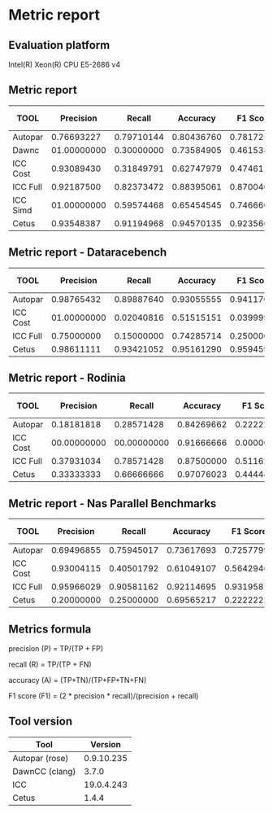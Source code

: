 # Metric report

## Evaluation platform

Intel(R) Xeon(R) CPU E5-2686 v4

## Metric report 

 TOOL | Precision | Recall | Accuracy | F1 Score | True Positive | True Negative | False Positive | False Negative | Eliminated Loops | Different Parallelization 
 --- | --- | --- | --- | --- | --- | --- | --- | --- | --- | ---
 Autopar | 0.76693227 | 0.79710144 | 0.80436760 | 0.78172588 | 385 | 499 | 117 | 98 | 7 | 301 | 
 Dawnc | 01.00000000 | 0.30000000 | 0.73584905 | 0.46153846 | 6 | 33 | 0 | 14 | 0 |  10 | 
 ICC Cost | 0.93089430 | 0.31849791 | 0.62747979 | 0.47461138 | 229 | 625 | 17 | 490 | 136 |  100 | 
 ICC Full | 0.92187500 | 0.82373472 | 0.88395061 | 0.87004607 | 472 | 602 | 40 | 101 | 136 |  246 | 
 ICC Simd | 01.00000000 | 0.59574468 | 0.65454545 | 0.74666666 | 28 | 8 | 0 | 19 | 0 |  8 | 
 Cetus | 0.93548387 | 0.91194968 | 0.94570135 | 0.92356687 | 145 | 273 | 10 | 14 | 0 |  8 | 


## Metric report - Dataracebench

 TOOL | Precision | Recall | Accuracy | F1 Score | True Positive | True Negative | False Positive | False Negative | Eliminated Loops | Different Parallelization 
 --- | --- | --- | --- | --- | --- | --- | --- | --- | --- | ---
 Autopar | 0.98765432 | 0.89887640 | 0.93055555 | 0.94117646 | 160 | 108 | 2 | 18 | 0 | 3 | 
 ICC Cost | 01.00000000 | 0.02040816 | 0.51515151 | 0.03999999 | 3 | 150 | 0 | 144 | 123 |  67 | 
 ICC Full | 0.75000000 | 0.15000000 | 0.74285714 | 0.25000000 | 9 | 147 | 3 | 51 | 123 |  154 | 
 Cetus | 0.98611111 | 0.93421052 | 0.95161290 | 0.95945945 | 142 | 94 | 2 | 10 | 0 |  8 | 


## Metric report - Rodinia

 TOOL | Precision | Recall | Accuracy | F1 Score | True Positive | True Negative | False Positive | False Negative | Eliminated Loops | Different Parallelization 
 --- | --- | --- | --- | --- | --- | --- | --- | --- | --- | ---
 Autopar | 0.18181818 | 0.28571428 | 0.84269662 | 0.22222221 | 4 | 146 | 18 | 10 | 0 | 0 | 
 ICC Cost | 00.00000000 | 00.00000000 | 0.91666666 | 0.00000000 | 0 | 154 | 0 | 14 | 4 |  0 | 
 ICC Full | 0.37931034 | 0.78571428 | 0.87500000 | 0.51162790 | 11 | 136 | 18 | 3 | 4 |  0 | 
 Cetus | 0.33333333 | 0.66666666 | 0.97076023 | 0.44444443 | 2 | 164 | 4 | 1 | 0 |  0 | 


## Metric report  - Nas Parallel Benchmarks

 TOOL | Precision | Recall | Accuracy | F1 Score | True Positive | True Negative | False Positive | False Negative | Eliminated Loops | Different Parallelization 
 --- | --- | --- | --- | --- | --- | --- | --- | --- | --- | ---
 Autopar | 0.69496855 | 0.75945017 | 0.73617693 | 0.72577995 | 221 | 245 | 97 | 70 | 7 | 298 | 
 ICC Cost | 0.93004115 | 0.40501792 | 0.61049107 | 0.56429462 | 226 | 321 | 17 | 332 | 9 |  33 | 
 ICC Full | 0.95966029 | 0.90581162 | 0.92114695 | 0.93195875 | 452 | 319 | 19 | 47 | 9 |  92 | 
 Cetus | 0.20000000 | 0.25000000 | 0.69565217 | 0.22222222 | 1 | 15 | 4 | 3 | 0 |  0 | 



## Metrics formula

precision (P) = TP/(TP + FP)

recall (R) = TP/(TP + FN)

accuracy (A) = (TP+TN)/(TP+FP+TN+FN)

F1 score (F1) = (2 * precision * recall)/(precision + recall)


## Tool version

 Tool | Version 
 --- | --- 
 Autopar (rose) | 0.9.10.235 
 DawnCC (clang) | 3.7.0 
 ICC | 19.0.4.243 
 Cetus | 1.4.4 
